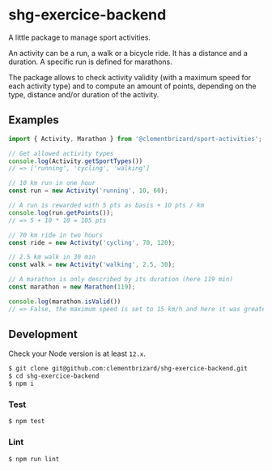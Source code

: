 # shg-exercice-backend

A little package to manage sport activities.

An activity can be a run, a walk or a bicycle ride. It has a distance and a duration. A specific run is defined for marathons.

The package allows to check activity validity (with a maximum speed for each activity type) and to compute an amount of points, depending on the type, distance and/or duration of the activity.

## Examples
```js
import { Activity, Marathon } from '@clementbrizard/sport-activities';

// Get allowed activity types
console.log(Activity.getSportTypes())
// => ['running', 'cycling', 'walking']

// 10 km run in one hour
const run = new Activity('running', 10, 60);

// A run is rewarded with 5 pts as basis + 1O pts / km
console.log(run.getPoints());
// => 5 + 10 * 10 = 105 pts

// 70 km ride in two hours
const ride = new Activity('cycling', 70, 120);

// 2.5 km walk in 30 min
const walk = new Activity('walking', 2.5, 30);

// A marathon is only described by its duration (here 119 min)
const marathon = new Marathon(119);

console.log(marathon.isValid())
// => False, the maximum speed is set to 15 km/h and here it was greater than 22 km/h
```

## Development
Check your Node version is at least `12.x`.

```bash
$ git clone git@github.com:clementbrizard/shg-exercice-backend.git
$ cd shg-exercice-backend
$ npm i
```

### Test
```bash
$ npm test
```

### Lint
```bash
$ npm run lint
```
